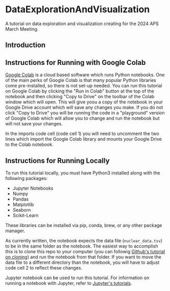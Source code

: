 # DataExplorationAndVisualization
A tutorial on data exploration and visualization creating for the 2024 APS March Meeting.

## Introduction

## Instructions for Running with Google Colab
[Google Colab](https://colab.research.google.com) is a cloud based software which runs Python notebooks. One of the main perks of Google Colab is that many popular Python libraries come pre-installed, so there is not set-up needed. You can run this tutorial on Google Colab by clicking the "Run in Colab" button at the top of the notebook and then clicking "Copy to Drive" on the toolbar of the Colab window which will open. This will give yoou a copy of the notebook in your Google Drive account which will save any changes you make. If you do not click "Copy to Drive" you will be running the code in a "playground" version of Google Colab which will allow you to change and run the notebook but will not save your changes.

In the imports code cell (code cell 1) you will need to uncomment the two lines which import the Google Colab library and mounts your Google Drive to the Colab notebook.

## Instructions for Running Locally
To run this tutorial locally, you must have Python3 installed along with the following packages:

* Jupyter Notebooks
* Numpy
* Pandas
* Matplotlib
* Seaborn
* Scikit-Learn

These libraries can be installed via pip, conda, brew, or any other package manager. 

As currently written, the notebook expects the data file (`nuclear_data.tsv`) to be in the same folder as the notebook. The easiest way to accomplish this is to clone this repo to your computer (you can followig [Github's tutorial on cloning](https://docs.github.com/en/repositories/creating-and-managing-repositories/cloning-a-repository)) and run the notebook from that folder. If you want to move the data file to a different directory than the notebook, you will have to adjust code cell 2 to reflect these changes.

Jupyter notebook can be used to run this tutorial. For information on running a notebook with Jupyter, refer to [Jupyter's tutorials](https://docs.jupyter.org/en/latest/).
